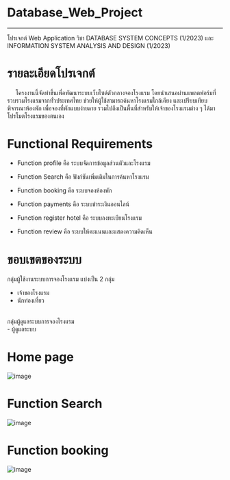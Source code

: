 # Database_Web_Project
------------
โปรเจกต์ Web Application วิชา DATABASE SYSTEM CONCEPTS (1/2023) และ INFORMATION SYSTEM ANALYSIS AND DESIGN (1/2023)

# รายละเอียดโปรเจกต์
&nbsp;&nbsp;&nbsp;&nbsp;&nbsp;โครงงานนี้จัดทำขึ้นเพื่อพัฒนาระบบเว็บไซต์ตัวกลางจองโรงแรม โดยนำเสนอผ่านแพลตฟอร์มที่รวบรวมโรงแรมจากทั่วประเทศไทย ช่วยให้ผู้ใช้สามารถค้นหาโรงแรมใกล้เคียง และเปรียบเทียบพิจารณาห้องพัก เพื่อจองที่พักแบบง่ายดาย รวมไปถึงเป็นพื้นที่สำหรับให้เจ้าของโรงแรมต่าง ๆ ได้มาโปรโมตโรงแรมของตนเอง

# Functional Requirements
- Function profile คือ ระบบจัดการข้อมูลส่วนตัวและโรงแรม

- Function Search คือ ฟังก์ชันเพิ่มเติมในการค้นหาโรงแรม

- Function booking คือ ระบบจองห้องพัก 

- Function payments คือ ระบบชำระเงินออนไลน์ 

- Function register hotel คือ ระบบลงทะเบียนโรงแรม

- Function review คือ ระบบให้คะแนนและแสดงความคิดเห็น

# ขอบเขตของระบบ
กลุ่มผู้ใช้งานระบบการจองโรงแรม
แบ่งเป็น 2 กลุ่ม
- เจ้าของโรงแรม
- นักท่องเที่ยว
<br>
กลุ่มผู้ดูแลระบบการจองโรงแรม
<br>
- ผู้ดูแลระบบ

# Home page
![image](https://github.com/nntch26/Database_Web_Project/assets/117381190/b5449060-bca7-4789-a501-2240d1313585)

# Function Search
![image](https://github.com/nntch26/Database_Web_Project/assets/117381190/6936a64a-6efd-4d0c-9cc8-2fb42aaedba5)

# Function booking
![image](https://github.com/nntch26/Database_Web_Project/assets/117381190/6a057045-ae01-430d-9cef-6e36448de9be)
